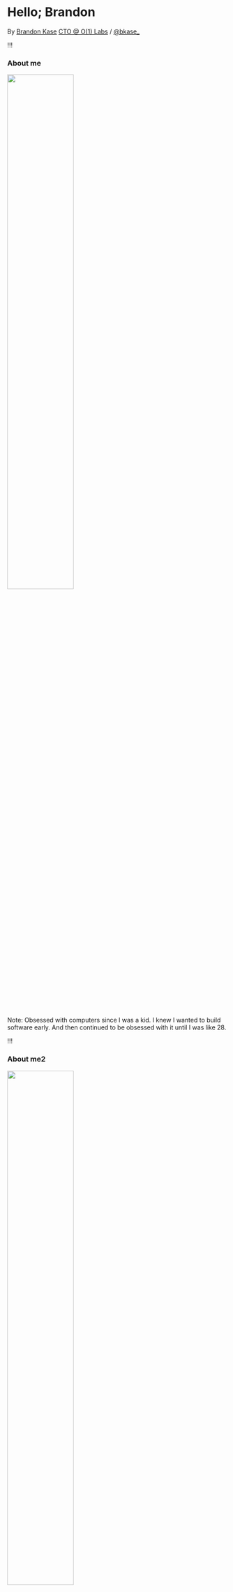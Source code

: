 <!-- .slide: data-background="#071448" -->
<!-- .slide: data-state="terminal" -->

# Hello; Brandon

By <a href="http://bkase.com">Brandon Kase</a>  <a href="http://o1labs.org">CTO @ O(1) Labs</a> / <a href="http://twitter.com/bkase_">@bkase_</a>

!!!

### About me

<img src="img/kid-brandon.png" width="55%" height="55%"></img>

Note: Obsessed with computers since I was a kid. I knew I wanted to build software early. And then continued to be obsessed with it until I was like 28.

!!!

### About me2

<img src="img/evan-brandon.png" width="55%" height="55%"></img>

Note: Studied CS @ CMU (studied with Evan Shapiro)

!!!

### Prefounding

<img src="img/evan-izzy-brandon.png" width="55%" height="55%"></img>

Note: Started nights and weekends with izzy and Evan

!!!

### First prototype

<img src="img/javascript-mina.png" width="55%" height="55%"></img>

Note: The first prototype of Mina was in Flow-typed JavaScript!

!!!

### Company Founded, now OCaml

<img src="img/ocaml-mina.png" width="55%" height="55%"></img>

Note: But then we moved to OCaml

!!!

### Folks joined

<img src="img/bigger-team.png" width="55%" height="55%"></img>

Note: Lots of protocol engineering for me, and Nacera and the first wave of protocol engineers joined

!!!

### My path

<img src="img/brandon-hats.png" width="55%" height="55%"></img>

Note: I went through protocol engineering, ramping up other folks, product engineering, manager of a few folks, early devrel and partner engineering, build tooling, getting obsessesed with defi and learning a lot about competitors and then wearing random hats. And now CTO

!!!

### In this talk

* ~~Intro myself~~
* <!-- .element: class="fragment" data-fragment-index="1" --> Background on the CTO role <!-- .element: class="fragment" data-fragment-index="1" -->

!!!

### CTO what do

<img src="img/cto-what-do.png" width="55%" height="55%"></img>

Note: What do I do? CTO is a funny role because it takes different shapes at different organizations. And I'm sure the shape here will continue to evolve. The form that I inhabit is similar to the kind of ways I showed up in other spaces at the company: filling in different gaps and carefully I try to listen to those that I feel are better than me at some specific area and appreciate ideas from everyone.

!!!

### CTO Responsibilities

* Defining and communicating technical vision and stories; to vendors, to the media, to ourselves; thought-leadering
* <!-- .element: class="fragment" data-fragment-index="1" --> Keeping up with competitors/market trends/eng and technology trends <!-- .element: class="fragment" data-fragment-index="1" -->
* <!-- .element: class="fragment" data-fragment-index="2" --> Contributing to the high-level strategy/roadmap <!-- .element: class="fragment" data-fragment-index="2" -->
* <!-- .element: class="fragment" data-fragment-index="3" --> Ensuring our team is building maintainable software (to the best of acceptable constraints) <!-- .element: class="fragment" data-fragment-index="3" -->

Note: And I try hard to do so without being in a vaccuum. I want you to give me your ideas and your feedback and tell me if you disagree with something. Let's argue about it (constructively). I work a lot with Aneesha. and Emre and Steve and many engineers. I come up with ideas and then try to get folks' feedback and convince myself and then others that it makes sense. Then we do it. My day-to-day varies a lot depending on whats going on. ... Enough about me...

!!!

### In this talk

* ~~Intro myself~~
* ~~Background on the CTO role~~
* <!-- .element: class="fragment" data-fragment-index="1" --> Reflections on what we've built <!-- .element: class="fragment" data-fragment-index="1" -->

!!!

### Mina Ecosystem

<img src="img/mina-ecosystem.png" width="55%" height="55%"></img>

Note: It all started with O(1) Labs, but we've grown beyond one company. Mina Foundation, Zeko, Lambdaclass, Viable Systems, Protokit. We currently need to support others, and we'll work on helping soon.

!!!

### And we've built a lot of cool stuff

<img src="img/o1-collage.png" width="55%" height="55%"></img>

!!!

### Snarky v1

<img src="img/snarkyv1.png" width="55%" height="55%"></img>

Note: Custom embedded DSL in OCaml for building zero knowledge proofs. Used exentensively within Mina Protocol codebase. Function abstraction and types.

!!!

### Kimchi: Recursive-friendly modular proof system

<img src="img/kimchi.png" width="55%" height="55%"></img>

Note: A plonkish proof system with an inner-product-argument. Hyper-fine-tuned for efficient recursion. No trusted setup. Super modular. Plonk-to-the-limit: eg supporting logarithmic lookup arguments. Chunking so we can run huge circuits, ramlookup so we can make zkVMs, folding so we can zkVM large execution traces, backends can be hot-swapped to an EVM-friendly kzg-bn254 so we can build the zkVM for OP and it can be used for a Mina bridge.

!!!

### Ourorboros in a Snark

<img src="img/ouroboros.png" width="55%" height="55%"></img>

Note: First implementaiton of ouroroboros in production -- we beat cardano whose paper we uses and ours was in a snark!

!!!

### Staged Ledger

<img src="img/staged-ledger.png" width="55%" height="55%"></img>

Note: A data structure that tracks transaction applications. Instantiates a parallel scan with user txns, fees, and coinbases. Handles all sorts of complex edge cases.

!!!

### o1js

<img src="img/o1js.png" width="55%" height="55%"></img>

Note: o1js the most usable zk sdk (don't ask me, the community says so). Also the most powerful! Now with custom gates! Not just for zkApp smart contracts but for circuits too. Comes with a standard library with merklized structures, nullifiers. As Steve shared, it's faster now too.

!!!

### o1js Accoutrement

<img src="img/o1js-extras.png" width="55%" height="55%"></img>

Note: zkApp CLI to makes it easy to get started and deploy and work with zkApps. A Mina signer tool to make it easy to sign transactions. Integrations with wallets. An archive node integration to access actions/events and other chain data. Beautiful documentation and examples and tutorials.

!!!

### Testing tooling

Note: Integration testing framework for the protocol, 

!!!

### Cost-efficient testing substrate

!!!

### Our Team

<img src="img/8bit-team.png" width="55%" height="55%"></img>

Note: Our team is top class and we've built such great stuff! Juraj told me the other day: "Literally every idea we have of something that can go wrong or a bug, we always find an open GitHub issue for it."

!!!

### In this talk

* ~~Intro myself~~
* ~~Background on the CTO role~~
* ~~Reflections on what we've built~~
* <!-- .element: class="fragment" data-fragment-index="1" --> Engineering values: Review and Instantiate <!-- .element: class="fragment" data-fragment-index="1" -->

!!!

### Engineering Values

<img src="img/engineering-values.png" width="55%" height="55%"></img>

Note: Engineering values

!!!

### Engineering Values (that we idealize)

* We keep strong clarity of purpose and high visibility
* <!-- .element: class="fragment" data-fragment-index="1" --> We endeavor for engineering excellence <!-- .element: class="fragment" data-fragment-index="1" -->
* <!-- .element: class="fragment" data-fragment-index="2" --> We strive for excellence over perfection <!-- .element: class="fragment" data-fragment-index="2" -->
* <!-- .element: class="fragment" data-fragment-index="3" --> We are humans first <!-- .element: class="fragment" data-fragment-index="3" -->

Note: 1. Keep work well-defined, visible, using evidence, and sharing work quickly, keeping in mind the end-user as well as developers reading the code. 2. scope goes first, then speed, quality never suffers. High architecture and coding standards. Make sure we have a design and approach through RFCs first! Aggressively favor simplicity. Not easy. Simple. There's a difference. Easy leads to lazy complexity. We finish things. Really finish. Ship them. It's not done until it's in a usable product 3. It's okay to ask for help, to fail, and to take calculated risks given constraints on time. Growth mindset. Always be open to learning. Help your teammates. 4. Make spaces for voices, culture of execution and delivery AND HAVING FUN. ... So this is our ideal, how have we gotten closer to this...

!!!

### Reflections of improvements in recent times

1. Better about PRDs before work starts
2. <!-- .element: class="fragment" data-fragment-index="1" --> More rigorous about RFCs before implementation starts <!-- .element: class="fragment" data-fragment-index="1" -->
3. <!-- .element: class="fragment" data-fragment-index="2" --> More rigorous data driven discourse for making technical decisions <!-- .element: class="fragment" data-fragment-index="2" -->
4. <!-- .element: class="fragment" data-fragment-index="3" --> Share more through demos <!-- .element: class="fragment" data-fragment-index="3" -->
5. <!-- .element: class="fragment" data-fragment-index="4" --> Testing game way up <!-- .element: class="fragment" data-fragment-index="4" -->
6. <!-- .element: class="fragment" data-fragment-index="5" --> Mistakes okay + retro to learn <!-- .element: class="fragment" data-fragment-index="5" -->
7. <!-- .element: class="fragment" data-fragment-index="6" --> Architects more mentoring <!-- .element: class="fragment" data-fragment-index="6" -->
8. <!-- .element: class="fragment" data-fragment-index="7" --> Empowered to put things in place to do our job well <!-- .element: class="fragment" data-fragment-index="7" -->

Note: (1) shoutout to crypto team, (3) shoutout to Deepthi with capturing data on berkeley discussions, (4) shoutout to the sdk team, (5) itn testing / sdk team / established a qa team ; reformated velocity to platform eng team, (6) retro/reflect often; ecdsa is a great example, (7) shoutout Matthew in crypto space, (8) new lead roles and spaces for easier x-team collaboration at the eng level shoutout steven and gregor + devrel guardian rotation + tests to nightlies

!!!

### What we want to go closer to the ideal?

Note: How do we keep getting closer to the end state? We've made this great progress, but there's more to do! We'll keep iterating on the people process space led by Aneesha. I want to dig deeper into the hands-on-the-keyboard part of the process. The software we write and the systems in place to push us to write it better.

!!!

### Writing Software Things

<img src="img/write-software-culture.png" width="55%" height="55%"></img>

Note:

!!!

### Wearing Hats (1)

<img src="img/hats1.png" width="55%" height="55%"></img>

Note: Problem: We have a lean team. Sometimes we'll have a little extra high priority work on teams with a little bit fewer staff that need help. Sometimes we'll have projects where work crosses teams. 

!!!

### Wearing Hats (2)

<img src="img/hats2.png" width="55%" height="55%"></img>

Note: We have a culture where folks from other spaces contribute! and that's great! But what can happen is we end up doing work without getting the right folks involved, the right visibility, because even though we share "with our team", we're not sharing "with the right team". This leads to miscommunication, feeling loss of control, the wrong work getting done and needing to be redone, code not shipping, etc. I can find examples of this within the last few months with almost every pair of teams!

!!!

### Wearing Hats (3)

<img src="img/hats3.png" width="55%" height="55%"></img>

Note: Solution: Wear your hat! Continue being proactive, jumping in where you see you can help (tell your manager of course!), but acknowledge your hat. If you are doing work for the platform engineering team. You need to do that work in that context, add those folks for review on your RFC, your pull requests, discuss in the right slack channel. If you're contributing to the protocol team working on berkeley. Share with Deepthi! Work in that space. If you're writing cryptography code, either within Kimchi or o1js or some other tool -- let them know! Follow the crypto team's development process. Ask the managers or tech leads of the other teams if you have questions on how to do this, everyone wants to help you help O(1)!

!!!

### Writing Software Things

* ~~Wearing hats~~
* <!-- .element: class="fragment" data-fragment-index="1" --> [REDACTED] <!-- .element: class="fragment" data-fragment-index="1" -->
* <!-- .element: class="fragment" data-fragment-index="2" --> Brandon actions <!-- .element: class="fragment" data-fragment-index="2" -->

!!!

### Problem

Note: You know when you've rushed to put something together and it struggles.

!!!

### Reality

Note: In many places in our codebases across the different project domains, we've made this mistake in different ways. We've endured years worth of technical debt from tiny shortcuts and underinvested upfront thinking. Pushing this investment to the front improves our producitivity, readability of the code, interest in our work, happiness, ability to onboard our future selves and colleagues, etc.

!!!

### Developer Experience?

Note: I don't mean the DevX that Steve talked about -- we've been focused on that in our products. I mean our own developer experience. We are developers and we experience our own code and the code of our colleagues!

!!!

### RFCs help!

Note: RFCs help push us to invest in upfront thinking, but as is, it doesn't really push us to write our software in any particular way. We're missing a mechanism for highlighting part of the developer experience, and a mechanism for realizing this in a unified way across our engineering organization.

!!!

### Language-driven design

Note: Myself and the architects believe that the mechanism that is most core to our culture to realize a unified devx system is Language-driven design thinking. Because when done properly it emits clear, readable, maintainable, and consistent software that is easy to test. I'll illustrate through examples: There are a few examples of powerful little languages, or DSLs, we've built for ourselves over the years, but rather than focus on those existing ones: I want to highlight three places across three codebases across three languages that could dramatically improve from this kind of thinking

!!!

### Blockchain Builder

Note: Problem: We struggle to represent blocks in a blockchain everytime we want to write a test. We never built a system that can cleanly represent such states. As a consequence, we naturally push tests that should be unit tests to the integration test layer since we have a nice DSL to use there and thus miss many edge cases due to the expensive nature of integration tests. We never should have written even our first feature that depends on blockchain state without building this system from the start.

!!!

### Blockchain Builder DSL

```ocaml
let block1 = [ edge_case_txn1 ; payment2; zkapp3 ] in
let block2 = [ edge_case_txn1 ; payment2; zkapp3 ] in

let chain = block1 + block2
```

Note: Now we can represent blocks, put them in a chain, reuse edge case blocks, and create scenarios in unit tests

!!!

### Kimchi proving logic 

Note: Problem: There are six distinct operations in the proving logic, but our implementation is just a wall of effectful code. This makes it hard to test and hard to reconfigure the system for example between pickles and non-pickles

!!!

### Kimchi proving logic

```rust
fn challenge()
fn witness()
fn fft()

fn prover1() { challenge(); fft(); fft() }
```

Note: Now testing is easier. We can consume this same DSL from pickles and inherit the security properties of kimchi.

!!!

### Pickles -> ZkProgram

Note: Problem: Pickles is one big ball of spaghetti, you can only call it from one place. Not only does this make understanding and testing the pieces of the system difficult, but it becomes hard and LIMITING in the ways that we can express our recursive proof API on the o1js side. o1js suffers because Pickles wasn't language-driven.

!!!

### Pickles -> ZkProgram

```typescript
const addOne = (x: Field) => x.add(1)
const multiplyTwo = (x: Field) => x.add(x)

const proof = recur("calculator", addOne, multiplyTwo)
```

Note: we can reuse branches of proofs easily. we can test pieces. We can assemble them safely on the o1js side to make a more powerful and reusable interface for our end-developers. We can TODO gregor

!!!

### Language-driven design

* Coming soon to an RFC template near you

!!!

### Writing Software Things

* ~~Wearing hats~~
* ~~Language-driven design~~
* <!-- .element: class="fragment" data-fragment-index="1" --> Brandon actions <!-- .element: class="fragment" data-fragment-index="1" -->

!!!

### Brandon Actions

Note: We'll continue experimenting on different teams, RFCing things and asking the right questions in the RFC template, and automating the shit out of everything possible. Over the next few months, I intend on making time to personally push this. That means lots of collaboration with Aneesha + working with teams, iterating on the RFCs, and helping build some automations wearing my platform engineering team hat!

!!!

### Brandon Actions

Note: I want to help guide us to making software better. I know a lot of you have ideas of what you want to change. Please send me ideas. And the best way is to talk to me. And the best way to talk to me, is to talk to me this week or next week in person (but we can also chat remote if we don't find time). What can make your time building more "fun". Tell me!

!!!

### In this talk

* Intro myself
* <!-- .element: class="fragment" data-fragment-index="1" --> Background on the CTO role <!-- .element: class="fragment" data-fragment-index="1" -->
* <!-- .element: class="fragment" data-fragment-index="2" --> Reflections on what we've built <!-- .element: class="fragment" data-fragment-index="2" -->
* <!-- .element: class="fragment" data-fragment-index="3" --> Engineering values: Review and Instantiate <!-- .element: class="fragment" data-fragment-index="3" -->

Note: via two examples: wearing hats, language driven design, and through my intention to help guide us

!!!

<!-- .slide: data-background="#071448" -->
<!-- .slide: data-state="terminal" -->
# Thanks!

By <a href="http://bkase.com">Brandon Kase</a>  <a href="http://o1labs.org">CTO @ O(1) Labs</a> / <a href="http://twitter.com/bkase_">@bkase_</a>

O(1) Labs: [https://o1labs.org](https://o1labs.org)

!!!

## Appendix

!!!

### Nomenclature

Domain-specific-language

Note: In the spirit of language, let's use language to define how we use languages. You'd think this is overkill, but it's not!

!!!

### DSL Kind

* External DSL (no) -- a language with its own syntax/semantics/runtime
* <!-- .element: class="fragment" data-fragment-index="1" --> Embedded DSL (yes) -- embedded in a host languages, leverage the syntax and features of the host language <!-- .element: class="fragment" data-fragment-index="1" -->

!!!

### External DSL

```html
<body>
    <div>
        <button>a button</button>
    </div>
</body>
```

Example: HTML is an external DSL for describing the content of web pages. It is a new language. Don't make this!

!!!

### Embedded DSL

```js
$('div.test')
  .on('click', handleTestClick)
  .addClass('foo');
```

Example: jQuery is an embedded DSL for manipulating web UIs (inside of the host JavaScript)

!!!

### DSL Encoding

* Initial encoding (rare) -- sentences in our language are represented by data and later interpreted
* Final encoding (common) -- sentences in our lanugage run directly

Note: Rare vs common for using these tools for everyday programming in our work.

!!!

### Initial Encoding Example

```ocaml
let%bind previous_state_hash =
  match constraint_constants.fork with
  | Some { previous_state_hash = fork_prev; _ } ->
      State_hash.if_ is_base_case
        ~then_:(State_hash.var_of_t fork_prev)
        ~else_:t.previous_state_hash
  | None ->
      Checked.return t.previous_state_hash
in (*...*)
```

Note: Snarky circuits are encoded initially

!!!

### Initial Encoding Example (pt2)

TODO

!!!

### Final Encoding Example

```typescript
...
```

Note: 

